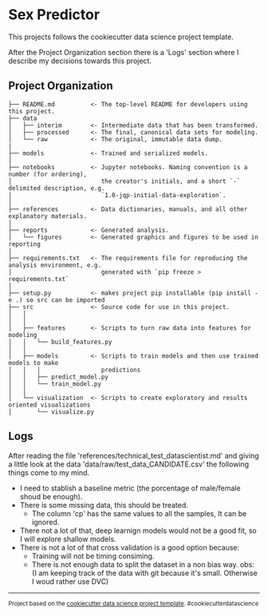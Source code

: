 Sex Predictor
==============================

This projects follows the cookiecutter data science project template.

After the Project Organization section there is a 'Logs' section where I describe my decisions towards this project.

Project Organization
------------
 
    ├── README.md          <- The top-level README for developers using this project.  
    ├── data  
    │   ├── interim        <- Intermediate data that has been transformed.  
    │   ├── processed      <- The final, canonical data sets for modeling.  
    │   └── raw            <- The original, immutable data dump.  
    |  
    ├── models             <- Trained and serialized models.  
    │  
    ├── notebooks          <- Jupyter notebooks. Naming convention is a number (for ordering),
    │                         the creator's initials, and a short `-` delimited description, e.g.
    │                         `1.0-jqp-initial-data-exploration`.  
    │  
    ├── references         <- Data dictionaries, manuals, and all other explanatory materials.  
    │  
    ├── reports            <- Generated analysis.  
    │   └── figures        <- Generated graphics and figures to be used in reporting  
    │
    ├── requirements.txt   <- The requirements file for reproducing the analysis environment, e.g.
    │                         generated with `pip freeze > requirements.txt`  
    │  
    ├── setup.py           <- makes project pip installable (pip install -e .) so src can be imported  
    ├── src                <- Source code for use in this project.  
    │   │  
    │   │
    │   ├── features       <- Scripts to turn raw data into features for modeling  
    │   │   └── build_features.py  
    │   │
    │   ├── models         <- Scripts to train models and then use trained models to make
    │   │   │                 predictions
    │   │   ├── predict_model.py
    │   │   └── train_model.py
    │   │
    │   └── visualization  <- Scripts to create exploratory and results oriented visualizations
    │       └── visualize.py

## Logs

After reading the file 'references/technical_test_datascientist.md'
and giving a little look at the data 'data/raw/test_data_CANDIDATE.csv'
the following things come to my mind.  
* I need to stablish a baseline metric (the porcentage of male/female shoud be enough).
* There is some missing data, this should be treated.
    - The column 'cp' has the same values to all the samples, It can be ignored.
* There not a lot of that, deep learnign models would not be a good fit, so I will explore shallow models.
* There is not a lot of that cross validation is a good option because:
    - Training will not be timing consiming.
    - There is not enough data to split the dataset in a non bias way.
obs: (I am keeping track of the data with git because it's small. Otherwise I woud rather use DVC)

--------

<p><small>Project based on the <a target="_blank" href="https://drivendata.github.io/cookiecutter-data-science/">cookiecutter data science project template</a>. #cookiecutterdatascience</small></p>
